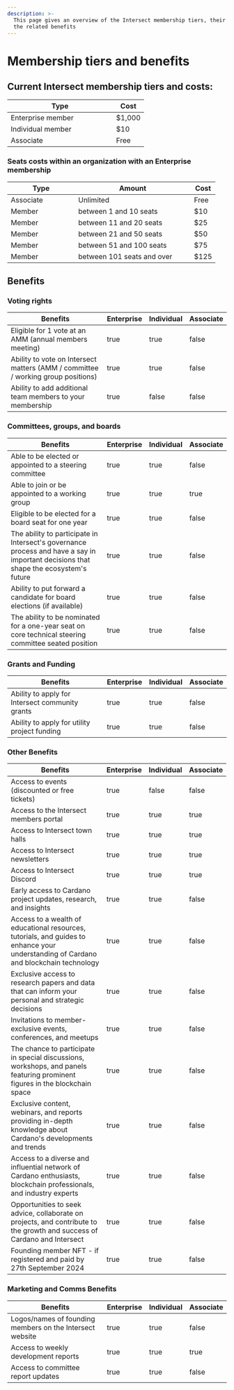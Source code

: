 ```yaml
---
description: >-
  This page gives an overview of the Intersect membership tiers, their cost and
  the related benefits
---
```


# Membership tiers and benefits

## Current Intersect membership tiers and costs:

<table><thead><tr><th width="226">Type</th><th>Cost</th></tr></thead><tbody><tr><td>Enterprise member</td><td>$1,000</td></tr><tr><td>Individual member</td><td>$10</td></tr><tr><td>Associate</td><td>Free</td></tr></tbody></table>

### Seats costs within an organization with an Enterprise membership

<table><thead><tr><th width="139">Type</th><th width="250">Amount</th><th>Cost</th></tr></thead><tbody><tr><td>Associate</td><td>Unlimited</td><td>Free</td></tr><tr><td>Member</td><td>between 1 and 10 seats</td><td>$10</td></tr><tr><td>Member</td><td>between 11 and 20 seats</td><td>$25</td></tr><tr><td>Member</td><td>between 21 and 50 seats</td><td>$50</td></tr><tr><td>Member</td><td>between 51 and 100 seats</td><td>$75</td></tr><tr><td>Member</td><td>between 101 seats and over</td><td>$125</td></tr></tbody></table>



## Benefits

### Voting rights

<table><thead><tr><th width="338">Benefits</th><th data-type="checkbox">Enterprise</th><th data-type="checkbox">Individual</th><th data-type="checkbox">Associate</th></tr></thead><tbody><tr><td>Eligible for 1 vote at an AMM (annual members meeting)</td><td>true</td><td>true</td><td>false</td></tr><tr><td>Ability to vote on Intersect matters (AMM / committee / working group positions)</td><td>true</td><td>true</td><td>false</td></tr><tr><td>Ability to add additional team members to your membership</td><td>true</td><td>false</td><td>false</td></tr></tbody></table>

### Committees, groups, and boards

<table><thead><tr><th width="338">Benefits</th><th data-type="checkbox">Enterprise</th><th data-type="checkbox">Individual</th><th data-type="checkbox">Associate</th></tr></thead><tbody><tr><td>Able to be elected or appointed to a steering committee</td><td>true</td><td>true</td><td>false</td></tr><tr><td>Able to join or be appointed to a working group</td><td>true</td><td>true</td><td>true</td></tr><tr><td>Eligible to be elected for a board seat for one year</td><td>true</td><td>true</td><td>false</td></tr><tr><td>The ability to participate in Intersect's governance process and have a say in important decisions that shape the ecosystem's future</td><td>true</td><td>true</td><td>false</td></tr><tr><td>Ability to put forward a candidate for board elections (if available)</td><td>true</td><td>true</td><td>false</td></tr><tr><td>The ability to be nominated for a one-year seat on core technical steering committee seated position</td><td>true</td><td>true</td><td>false</td></tr></tbody></table>

### Grants and Funding

<table><thead><tr><th width="338">Benefits</th><th data-type="checkbox">Enterprise</th><th data-type="checkbox">Individual</th><th data-type="checkbox">Associate</th></tr></thead><tbody><tr><td>Ability to apply for Intersect community grants</td><td>true</td><td>true</td><td>false</td></tr><tr><td>Ability to apply for utility project funding</td><td>true</td><td>true</td><td>false</td></tr></tbody></table>

### Other Benefits

<table><thead><tr><th width="204">Benefits</th><th data-type="checkbox">Enterprise</th><th data-type="checkbox">Individual</th><th data-type="checkbox">Associate</th></tr></thead><tbody><tr><td>Access to events (discounted or free tickets)</td><td>true</td><td>false</td><td>false</td></tr><tr><td>Access to the Intersect members portal</td><td>true</td><td>true</td><td>true</td></tr><tr><td>Access to Intersect town halls</td><td>true</td><td>true</td><td>true</td></tr><tr><td>Access to Intersect newsletters</td><td>true</td><td>true</td><td>true</td></tr><tr><td>Access to Intersect Discord</td><td>true</td><td>true</td><td>true</td></tr><tr><td>Early access to Cardano project updates, research, and insights</td><td>true</td><td>true</td><td>false</td></tr><tr><td>Access to a wealth of educational resources, tutorials, and guides to enhance your understanding of Cardano and blockchain technology</td><td>true</td><td>true</td><td>false</td></tr><tr><td>Exclusive access to research papers and data that can inform your personal and strategic decisions</td><td>true</td><td>true</td><td>false</td></tr><tr><td>Invitations to member-exclusive events, conferences, and meetups</td><td>true</td><td>true</td><td>false</td></tr><tr><td>The chance to participate in special discussions, workshops, and panels featuring prominent figures in the blockchain space</td><td>true</td><td>true</td><td>false</td></tr><tr><td>Exclusive content, webinars, and reports providing in-depth knowledge about Cardano's developments and trends</td><td>true</td><td>true</td><td>false</td></tr><tr><td>Access to a diverse and influential network of Cardano enthusiasts, blockchain professionals, and industry experts</td><td>true</td><td>true</td><td>false</td></tr><tr><td>Opportunities to seek advice, collaborate on projects, and contribute to the growth and success of Cardano and Intersect</td><td>true</td><td>true</td><td>false</td></tr><tr><td>Founding member NFT - if registered and paid by 27th September 2024</td><td>true</td><td>true</td><td>false</td></tr></tbody></table>

### Marketing and Comms Benefits

<table><thead><tr><th width="338">Benefits</th><th data-type="checkbox">Enterprise</th><th data-type="checkbox">Individual</th><th data-type="checkbox">Associate</th></tr></thead><tbody><tr><td>Logos/names of founding members on the Intersect website</td><td>true</td><td>true</td><td>false</td></tr><tr><td>Access to weekly development reports</td><td>true</td><td>true</td><td>true</td></tr><tr><td>Access to committee report updates</td><td>true</td><td>true</td><td>false</td></tr></tbody></table>
